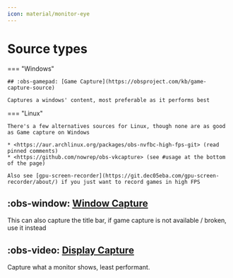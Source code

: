 ```yaml
---
icon: material/monitor-eye
---
```


# Source types


=== "Windows"

    ## :obs-gamepad: [Game Capture](https://obsproject.com/kb/game-capture-source)

    Captures a windows' content, most preferable as it performs best

=== "Linux"

    There's a few alternatives sources for Linux, though none are as good as Game capture on Windows

    * <https://aur.archlinux.org/packages/obs-nvfbc-high-fps-git> (read pinned comments)
    * <https://github.com/nowrep/obs-vkcapture> (see #usage at the bottom of the page)

    Also see [gpu-screen-recorder](https://git.dec05eba.com/gpu-screen-recorder/about/) if you just want to record games in high FPS

## :obs-window: [Window Capture](https://obsproject.com/kb/window-capture-sources)

This can also capture the title bar, if game capture is not available / broken, use it instead

## :obs-video: [Display Capture](https://obsproject.com/kb/display-capture-sources)

Capture what a monitor shows, least performant.

